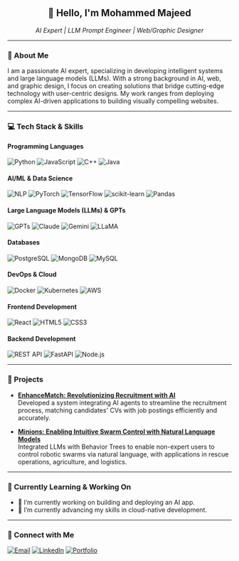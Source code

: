 <h2 align="center">👋 Hello, I'm Mohammed Majeed</h2>
<p align="center">
  <em>AI Expert | LLM Prompt Engineer | Web/Graphic Designer</em><br>
</p>

---

### 💼 About Me
I am a passionate AI expert, specializing in developing intelligent systems and large language models (LLMs). With a strong background in AI, web, and graphic design, I focus on creating solutions that bridge cutting-edge technology with user-centric designs. My work ranges from deploying complex AI-driven applications to building visually compelling websites.

---

### 💻 Tech Stack & Skills

#### **Programming Languages**
![Python](https://img.shields.io/badge/Python-555555?style=flat-square&logo=python&logoColor=white)
![JavaScript](https://img.shields.io/badge/JavaScript-555555?style=flat-square&logo=javascript&logoColor=white)
![C++](https://img.shields.io/badge/C++-555555?style=flat-square&logo=c%2B%2B&logoColor=white)
![Java](https://img.shields.io/badge/Java-555555?style=flat-square&logo=java&logoColor=white)

#### **AI/ML & Data Science**
![NLP](https://img.shields.io/badge/NLP-555555?style=flat-square&logo=nlp&logoColor=white)
![PyTorch](https://img.shields.io/badge/PyTorch-555555?style=flat-square&logo=pytorch&logoColor=white)
![TensorFlow](https://img.shields.io/badge/TensorFlow-555555?style=flat-square&logo=tensorflow&logoColor=white)
![scikit-learn](https://img.shields.io/badge/scikit--learn-555555?style=flat-square&logo=scikit-learn&logoColor=white)
![Pandas](https://img.shields.io/badge/Pandas-555555?style=flat-square&logo=pandas&logoColor=white)

#### **Large Language Models (LLMs) & GPTs**
![GPTs](https://img.shields.io/badge/GPTs-555555?style=flat-square&logo=openai&logoColor=white)
![Claude](https://img.shields.io/badge/Claude-555555?style=flat-square&logo=anthropic&logoColor=white)
![Gemini](https://img.shields.io/badge/Gemini-555555?style=flat-square&logo=google&logoColor=white)
![LLaMA](https://img.shields.io/badge/LLaMA-555555?style=flat-square&logo=meta&logoColor=white)

#### **Databases**
![PostgreSQL](https://img.shields.io/badge/PostgreSQL-555555?style=flat-square&logo=postgresql&logoColor=white)
![MongoDB](https://img.shields.io/badge/MongoDB-555555?style=flat-square&logo=mongodb&logoColor=white)
![MySQL](https://img.shields.io/badge/MySQL-555555?style=flat-square&logo=mysql&logoColor=white)

#### **DevOps & Cloud**
![Docker](https://img.shields.io/badge/Docker-555555?style=flat-square&logo=docker&logoColor=white)
![Kubernetes](https://img.shields.io/badge/Kubernetes-555555?style=flat-square&logo=kubernetes&logoColor=white)
![AWS](https://img.shields.io/badge/AWS-555555?style=flat-square&logo=amazon-aws&logoColor=white)

#### **Frontend Development**
![React](https://img.shields.io/badge/React-555555?style=flat-square&logo=react&logoColor=white)
![HTML5](https://img.shields.io/badge/HTML5-555555?style=flat-square&logo=html5&logoColor=white)
![CSS3](https://img.shields.io/badge/CSS3-555555?style=flat-square&logo=css3&logoColor=white)

#### **Backend Development**
![REST API](https://img.shields.io/badge/REST_API-555555?style=flat-square&logo=api&logoColor=white)
![FastAPI](https://img.shields.io/badge/FastAPI-555555?style=flat-square&logo=fastapi&logoColor=white)
![Node.js](https://img.shields.io/badge/Node.js-555555?style=flat-square&logo=node.js&logoColor=white)




---

### 🚀 Projects
- **[EnhanceMatch: Revolutionizing Recruitment with AI](#)**  
  Developed a system integrating AI agents to streamline the recruitment process, matching candidates' CVs with job postings efficiently and accurately.
  
- **[Minions: Enabling Intuitive Swarm Control with Natural Language Models](#)**  
  Integrated LLMs with Behavior Trees to enable non-expert users to control robotic swarms via natural language, with applications in rescue operations, agriculture, and logistics.

---

### 🌱 Currently Learning & Working On
- 🔭 I’m currently working on building and deploying an AI app.
- 🌱 I’m currently advancing my skills in cloud-native development.

---


### 🔗 Connect with Me
<p align="left">
  <a href="mailto:Mohammed.y.majeed@gmail.com"><img src="https://img.shields.io/badge/Email-D14836?style=for-the-badge&logo=gmail&logoColor=white" alt="Email" /></a>
  <a href="https://www.linkedin.com/in/mohammed-majeed-b3347376/" target="_blank"><img src="https://img.shields.io/badge/LinkedIn-0077B5?style=for-the-badge&logo=linkedin&logoColor=white" alt="LinkedIn" /></a>
  <a href="https://mohammed-majeed.github.io/" target="_blank"><img src="https://img.shields.io/badge/Portfolio-181717?style=for-the-badge&logo=github&logoColor=white" alt="Portfolio" /></a>
</p>

